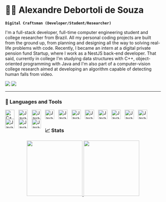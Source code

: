 # 🏄‍♂️ Alexandre Debortoli de Souza

**`Digital Craftsman (Developer/Student/Researcher)`**

I'm a full-stack developer, full-time computer engineering student and college researcher from Brazil. All my personal coding projects are built from the ground up, from planning and designing all the way to solving real-life problems with code. Recently, I became an intern at a digital private pension fund Startup, where I work as a NestJS back-end developer. That said, currently in college I'm studying data structures with C++, object-oriented programming with Java and I'm also part of a computer-vision college research aimed at developing an algorithm capable of detecting human falls from video.

<div>
    <a href = "mailto:souza.alexandre@edu.univali.br"><img src="https://custom-icon-badges.demolab.com/badge/-GMAIL-red?style=for-the-badge&logo=mention&logoColor=white" target="_blank"></a>
    <a href="https://www.linkedin.com/in/alexandredds/" target="_blank"><img src="https://img.shields.io/badge/-LinkedIn-%230077B5?style=for-the-badge&logo=linkedin&logoColor=white" target="_blank"></a> 
</div>

---

### 🧰 Languages and Tools

<img align="left" alt="C++" width="30px" style="padding-right:10px;" src="https://cdn.jsdelivr.net/gh/devicons/devicon/icons/cplusplus/cplusplus-line.svg" />
<img align="left" alt="Java" width="30px" style="padding-right:10px;" src="https://cdn.jsdelivr.net/gh/devicons/devicon/icons/java/java-original.svg" />
<img align="left" alt="Java" width="30px" style="padding-right:10px;"  src="https://cdn.jsdelivr.net/gh/devicons/devicon/icons/python/python-plain.svg" />
<img align="left" alt="Java" width="30px" style="padding-right:10px;"  src="https://cdn.jsdelivr.net/gh/devicons/devicon/icons/html5/html5-plain.svg" />
<img align="left" alt="Java" width="30px" style="padding-right:10px;"  src="https://cdn.jsdelivr.net/gh/devicons/devicon/icons/css3/css3-plain.svg" />
<img align="left" alt="Java" width="30px" style="padding-right:10px;"  src="https://cdn.jsdelivr.net/gh/devicons/devicon/icons/javascript/javascript-plain.svg" />
<img align="left" alt="Java" width="30px" style="padding-right:10px;"  src="https://cdn.jsdelivr.net/gh/devicons/devicon/icons/typescript/typescript-plain.svg" />
<img align="left" alt="Java" width="30px" style="padding-right:10px;"  src="https://cdn.jsdelivr.net/gh/devicons/devicon/icons/vuejs/vuejs-original.svg" />
<img align="left" alt="Java" width="30px" style="padding-right:10px;"  src="https://cdn.jsdelivr.net/gh/devicons/devicon/icons/nestjs/nestjs-plain.svg" />
<img align="left" alt="Java" width="30px" style="padding-right:10px;"  src="https://cdn.jsdelivr.net/gh/devicons/devicon/icons/jest/jest-plain.svg" />
<img align="left" alt="Java" width="30px" style="padding-right:10px;"  src="https://cdn.jsdelivr.net/gh/devicons/devicon/icons/postgresql/postgresql-plain.svg" />
<img align="left" alt="Java" width="30px" style="padding-right:10px;"  src="https://cdn.jsdelivr.net/gh/devicons/devicon/icons/docker/docker-plain.svg" />
<img align="left" alt="Java" width="30px" style="padding-right:10px;"  src="https://cdn.jsdelivr.net/gh/devicons/devicon/icons/git/git-plain.svg" />
<img align="left" alt="Java" width="30px" style="padding-right:10px;"  src="https://cdn.jsdelivr.net/gh/devicons/devicon/icons/jira/jira-original.svg" />
<br />

#

### 📈 Stats

<div align="center">
  <a href="https://github.com/alexandredebortoli">
  <img height="180em" src="https://github-readme-stats.vercel.app/api?username=alexandredebortoli&show_icons=true&theme=codeSTACKr&include_all_commits=true&count_private=true"/>
  <img height="180em" src="https://github-readme-stats.vercel.app/api/top-langs/?username=alexandredebortoli&layout=compact&langs_count=8&hide=dart&theme=codeSTACKr"/>
</div>
